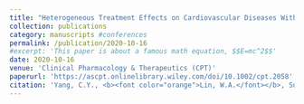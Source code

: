 ```yaml
---
title: "Heterogeneous Treatment Effects on Cardiovascular Diseases With Dipeptidyl Peptidase-4 Inhibitors Versus Sulfonylureas in Type 2 Diabetes Patients"
collection: publications
category: manuscripts #conferences
permalink: /publication/2020-10-16
#excerpt: 'This paper is about a famous math equation, $$E=mc^2$$'
date: 2020-10-16
venue: 'Clinical Pharmacology & Therapeutics (CPT)'
paperurl: 'https://ascpt.onlinelibrary.wiley.com/doi/10.1002/cpt.2058'
citation: 'Yang, C.Y., <b><font color="orange">Lin, W.A.</font></b>, Su, P.F., Li, L.J., Yang, C.T., Ou, H.T. and Kuo, S. (2021). &quot;Heterogeneous Treatment Effects on Cardiovascular Diseases With Dipeptidyl Peptidase-4 Inhibitors Versus Sulfonylureas in Type 2 Diabetes Patients&quot; <i>Clinical Pharmacology & Therapeutics (CPT)</i>. 109(3):772-781.'
---
```


<!---Using [MathJax](https://www.mathjax.org/) in the description is supported - $$E=mc^2$$ - however, the use must be mindful that the default delimiters are `$$...$$` and `\\[...\\]` which differs from the `$...$` that is typically expected.--->
